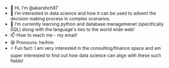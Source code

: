 - 👋 Hi, I’m @akarshch87
- 👀 I’m interested in data science and how it can be used to advent the decision making process in complex scenarios.
- 🌱 I’m currently learning python and database managemenet (specifically SQL) along with the language's ties to the world wide web!
- 📫 How to reach me - my email!
- 😄 Pronouns: he/him
- ⚡ Fun fact: I am very interested in the consulting/finance space and am super interested to find out how data science can align with these such fields!
